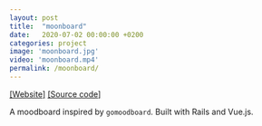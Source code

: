 ```yaml
---
layout: post
title:  "moonboard"
date:   2020-07-02 00:00:00 +0200
categories: project
image: 'moonboard.jpg'
video: 'moonboard.mp4'
permalink: /moonboard/
---
```


[[Website]](https://moonboardapp.herokuapp.com/)
[[Source code]](https://github.com/emilosman/moonboard)

A moodboard inspired by `gomoodboard`.
Built with Rails and Vue.js.
